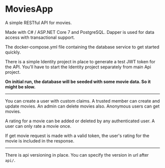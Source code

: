 # MoviesApp

A simple RESTful API for movies.

Made with C# / ASP.NET Core 7 and PostgreSQL.
Dapper is used for data access with transactional support.

The docker-compose.yml file containing the database service to get started quickly.

There is a simple Identity project in place to generate a test JWT
token for the API. You'll have to start the Identity project separately from main Api project.

__On initial run, the database will be seeded with some movie data. So it might be slow.__

---

You can create a user with custom claims. A trusted member can create and update movies.
An admin can delete movies also. Anonymous users can get movies.

A rating for a movie can be added or deleted by any authenticated user. A user can only rate a movie once.

If get movie request is made with a valid token, the user's rating for the movie is included in the response.

---

There is api versioning in place. You can specify the version in url after `api/`.
